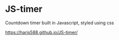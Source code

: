 # JS-timer

Countdown timer built in Javascript, styled using css

https://haris588.github.io/JS-timer/
